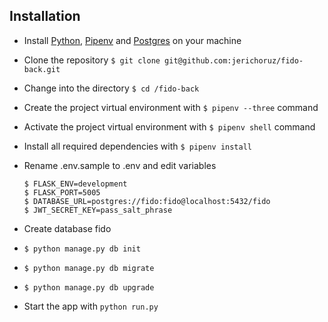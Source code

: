 ## Installation
  - Install [Python](https://www.python.org/downloads/), [Pipenv](https://docs.pipenv.org/) and [Postgres](https://www.postgresql.org/) on your machine
  - Clone the repository `$ git clone git@github.com:jerichoruz/fido-back.git`
  - Change into the directory `$ cd /fido-back`
  - Create the project virtual environment with `$ pipenv --three` command
  - Activate the project virtual environment with `$ pipenv shell` command
  - Install all required dependencies with `$ pipenv install`
  - Rename .env.sample to .env and edit variables
      ```
      $ FLASK_ENV=development
      $ FLASK_PORT=5005
      $ DATABASE_URL=postgres://fido:fido@localhost:5432/fido
      $ JWT_SECRET_KEY=pass_salt_phrase
      ```
  - Create database fido
  - `$ python manage.py db init`
  - `$ python manage.py db migrate`
  - `$ python manage.py db upgrade`
  
  - Start the app with `python run.py`
